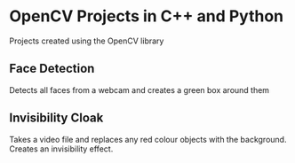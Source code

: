 # OpenCV Projects in C++ and Python

Projects created using the OpenCV library

## Face Detection

Detects all faces from a webcam and creates a green box around them

## Invisibility Cloak

Takes a video file and replaces any red colour objects with the background. Creates an invisibility effect.

